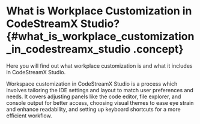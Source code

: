# What is Workplace Customization in CodeStreamX Studio? {#what_is_workplace_customization_in_codestreamx_studio .concept}

Here you will find out what workplace customization is and what it includes in CodeStreamX Studio.

Workspace customization in CodeStreamX Studio is a process which involves tailoring the IDE settings and layout to match user preferences and needs. It covers adjusting panels like the code editor, file explorer, and console output for better access, choosing visual themes to ease eye strain and enhance readability, and setting up keyboard shortcuts for a more efficient workflow.

